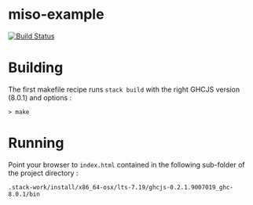 # miso-example

[![Build Status](https://travis-ci.org/ocramz/miso-example.png)](https://travis-ci.org/ocramz/miso-example)

# Building

The first makefile recipe runs `stack build` with the right GHCJS version (8.0.1) and options :

    > make

# Running

Point your browser to `index.html` contained in the following sub-folder of the project directory :

    .stack-work/install/x86_64-osx/lts-7.19/ghcjs-0.2.1.9007019_ghc-8.0.1/bin